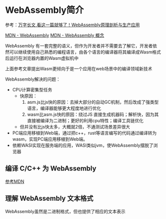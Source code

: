 # WebAssembly简介

参考：[万字长文,看这一篇就够了！WebAssembly原理剖析与生产应用](https://zhuanlan.zhihu.com/p/620767652)

[MDN - WebAssembly](https://developer.mozilla.org/zh-CN/docs/WebAssembly)
[MDN - WebAssembly 概念](https://developer.mozilla.org/zh-CN/docs/WebAssembly/Guides/Concepts)

WebAssembly 有一套完整的语义，但作为开发者并不需要去了解它，开发者依然可以继续使用自己熟悉的编程语言，由各个语言的编译器将其编译成Wasm格式后运行在浏览器内置的Wasm虚拟机中

上面参考文章提出Wasm更倾向于是一个应用在web场景中的编译领域新技术

WebAssembly解决的问题：
- CPU计算密集型任务
  - 快原因：
    1. asm.js比js快的原因：去掉大部分的自动GC机制，然后改成了强类型语言，编译器能够更大程度地进行优化
    2. wasm比asm.js快的原因：绕过JS 直接生成机器码；解析快，因为其直接被编译为二进制；更好的利用cpu特性；编译工具链优化
  - 但并没有比js快太多，大概就2倍，不通测试场景差异很大
- PC端应用移植到Web端，通过把c++，rust等语言编写的代码通过编译转为wasm，实现PC端应用移植到Web端。
- 依赖WASI实现在服务端的应用，WASI类似jvm，使WebAssembly摆脱了浏览器

## 编译 C/C++ 为 WebAssembly
[参考MDN](https://developer.mozilla.org/zh-CN/docs/WebAssembly/Guides/C_to_Wasm)

## 理解 WebAssembly 文本格式
WebAssembly虽然是二进制格式，但也提供了相应的文本表示